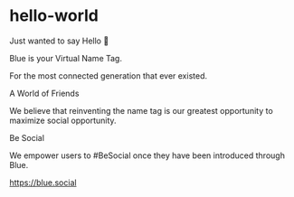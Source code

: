# hello-world
Just wanted to say Hello 👋 

Blue is your Virtual Name Tag.

For the most connected generation that ever existed.

A World of Friends

We believe that reinventing the name tag is our greatest opportunity to maximize social opportunity.

Be Social

We empower users to #BeSocial once they have been introduced through Blue.

https://blue.social
